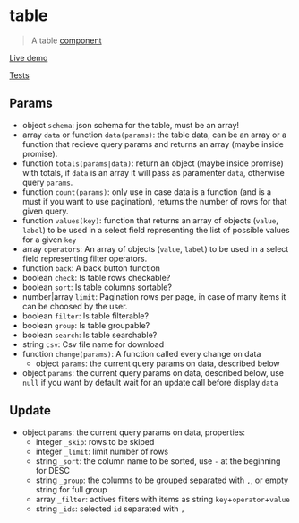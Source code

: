 # table
> A table [component](https://github.com/marcodpt/component/)

[Live demo](https://marcodpt.github.io/component/?url=https%3A%2F%2Fcdn.jsdelivr.net%2Fgh%2Fmarcodpt%2Ftable%2Fsample.js)

[Tests](https://marcodpt.github.io/component/tests.html?url=https%3A%2F%2Fcdn.jsdelivr.net%2Fgh%2Fmarcodpt%2Ftable%2Ftests.js)

## Params
 - object `schema`: json schema for the table, must be an array!
 - array `data` or function `data(params)`: the table data, can be an array
or a function that recieve query params and returns an array (maybe inside
promise).
 - function `totals(params|data)`: return an object (maybe inside promise) with
totals, if `data` is an array it will pass as paramenter `data`, otherwise
query `params`.
 - function `count(params)`: only use in case data is a function (and is a must 
if you want to use pagination), returns the number of rows for that given
query.
 - function `values(key)`: function that returns an array of objects (`value`,
`label`) to be used in a select field representing the list of possible values
for a given `key`
 - array `operators`: An array of objects (`value`, `label`) to be used in a
select field representing filter operators.
 - function `back`: A back button function
 - boolean `check`: Is table rows checkable?
 - boolean `sort`: Is table columns sortable?
 - number|array `limit`: Pagination rows per page, in case of many items it can
be choosed by the user.
 - boolean `filter`: Is table filterable?
 - boolean `group`: Is table groupable?
 - boolean `search`: Is table searchable?
 - string `csv`: Csv file name for download
 - function `change(params)`: A function called every change on data
   - object `params`: the current query params on data, described below
 - object `params`: the current query params on data, described below, use
`null` if you want by default wait for an update call before display `data`

## Update
 - object `params`: the current query params on data, properties:
   - integer `_skip`: rows to be skiped 
   - integer `_limit`: limit number of rows
   - string `_sort`: the column name to be sorted, use `-` at the beginning for
DESC
   - string `_group`: the columns to be grouped separated with `,`, or empty
string for full group
   - array `_filter`: actives filters with items as string 
`key`+`operator`+`value`
   - string `_ids`: selected `id` separated with `,`
